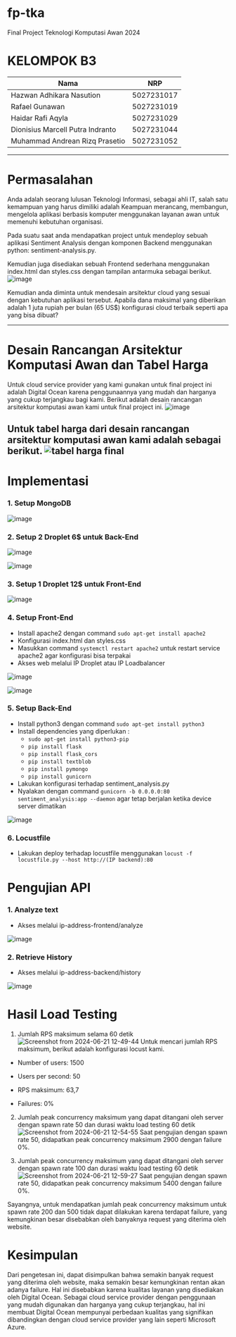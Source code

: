 # fp-tka
Final Project Teknologi Komputasi Awan 2024
# KELOMPOK B3 #
| Nama      | NRP         |
  |-----------|-------------|
  | Hazwan Adhikara Nasution | 5027231017   |
  | Rafael Gunawan | 5027231019  |  
  | Haidar Rafi Aqyla  | 5027231029  |
  | Dionisius Marcell Putra Indranto  | 5027231044  |
  | Muhammad Andrean Rizq Prasetio  | 5027231052  |

---
# Permasalahan #
Anda adalah seorang lulusan Teknologi Informasi, sebagai ahli IT, salah satu kemampuan yang harus dimiliki adalah Keampuan merancang, membangun, mengelola aplikasi berbasis komputer menggunakan layanan awan untuk memenuhi kebutuhan organisasi.

Pada suatu saat anda mendapatkan project untuk mendeploy sebuah aplikasi Sentiment Analysis dengan komponen Backend menggunakan python: sentiment-analysis.py.

Kemudian juga disediakan sebuah Frontend sederhana menggunakan index.html dan styles.css dengan tampilan antarmuka sebagai berikut.
![image](https://github.com/haidarRA/fp-tka/assets/149871906/eaad3cf1-0214-492a-b506-6882d98b5e53)

Kemudian anda diminta untuk mendesain arsitektur cloud yang sesuai dengan kebutuhan aplikasi tersebut. Apabila dana maksimal yang diberikan adalah 1 juta rupiah per bulan (65 US$) konfigurasi cloud terbaik seperti apa yang bisa dibuat?

---
# Desain Rancangan Arsitektur Komputasi Awan dan Tabel Harga #
Untuk cloud service provider yang kami gunakan untuk final project ini adalah Digital Ocean karena penggunaannya yang mudah dan harganya yang cukup terjangkau bagi kami.
Berikut adalah desain rancangan arsitektur komputasi awan kami untuk final project ini.
![image](https://github.com/haidarRA/fp-tka/assets/149871906/6519a2c2-4620-495d-b06d-dd0a926b124a)

Untuk tabel harga dari desain rancangan arsitektur komputasi awan kami adalah sebagai berikut.
![tabel harga final](https://github.com/haidarRA/fp-tka/assets/149871906/37452e73-5086-4d69-92c4-27f9bba19e6f)
---
# Implementasi
### 1. Setup MongoDB
![image](https://github.com/haidarRA/fp-tka/assets/143814923/a3227ec5-13c0-41a4-859c-bddfe06cd3ff)

### 2. Setup 2 Droplet 6$ untuk Back-End
![image](https://github.com/haidarRA/fp-tka/assets/143814923/8d28f95f-b7e8-4da7-a3be-5d1485678a41)

![image](https://github.com/haidarRA/fp-tka/assets/143814923/dab1d9c3-dabd-4dfe-9475-e5315bace3f4)

### 3. Setup 1 Droplet 12$ untuk Front-End
![image](https://github.com/haidarRA/fp-tka/assets/143814923/9a6a25ed-02b1-401d-af74-6aa2789f179a)

### 4. Setup Front-End
- Install apache2 dengan command `sudo apt-get install apache2`
- Konfigurasi index.html dan styles.css
- Masukkan command `systemctl restart apache2` untuk restart service apache2 agar konfigurasi bisa terpakai
- Akses web melalui IP Droplet atau IP Loadbalancer

![image](https://github.com/haidarRA/fp-tka/assets/143814923/3cd33dbb-4499-438b-8543-7244f6fe1f72)

![image](https://github.com/haidarRA/fp-tka/assets/143814923/dfb7ed43-7a37-48e1-b337-85e954798f67)

### 5. Setup Back-End
- Install python3 dengan command `sudo apt-get install python3`
- Install dependencies yang diperlukan :
  - `sudo apt-get install python3-pip`
  - `pip install flask`
  - `pip install flask_cors`
  - `pip install textblob`
  - `pip install pymongo`
  - `pip install gunicorn`
- Lakukan konfigurasi terhadap sentiment_analysis.py
- Nyalakan dengan command `gunicorn -b 0.0.0.0:80 sentiment_analysis:app --daemon` agar tetap berjalan ketika device server dimatikan

![image](https://github.com/haidarRA/fp-tka/assets/143814923/eea9f2bc-bfe5-4012-a5fe-ee7df87e152d)

### 6. Locustfile
- Lakukan deploy terhadap locustfile menggunakan `locust -f locustfile.py --host http://(IP backend):80`

# Pengujian API

### 1. Analyze text
- Akses melalui ip-address-frontend/analyze

![image](https://github.com/haidarRA/fp-tka/assets/143814923/711f59ab-c788-4568-9431-cd42f25b3622)

### 2. Retrieve History
- Akses melalui ip-address-backend/history

![image](https://github.com/haidarRA/fp-tka/assets/143814923/3249bb87-a5e8-44fc-9798-334e31b184f5)

# Hasil Load Testing
1. Jumlah RPS maksimum selama 60 detik
![Screenshot from 2024-06-21 12-49-44](https://github.com/haidarRA/fp-tka/assets/149871906/6a6d32ef-f72b-4260-839d-21a5aa1333be)
Untuk mencari jumlah RPS maksimum, berikut adalah konfigurasi locust kami.

* Number of users: 1500

* Users per second: 50

* RPS maksimum: 63,7

* Failures: 0%

2. Jumlah peak concurrency maksimum yang dapat ditangani oleh server dengan spawn rate 50 dan durasi waktu load testing 60 detik
![Screenshot from 2024-06-21 12-54-55](https://github.com/haidarRA/fp-tka/assets/149871906/ca3cf27b-0d98-4449-a217-15f06a247ccb)
Saat pengujian dengan spawn rate 50, didapatkan peak concurrency maksimum 2900 dengan failure 0%.

3. Jumlah peak concurrency maksimum yang dapat ditangani oleh server dengan spawn rate 100 dan durasi waktu load testing 60 detik
![Screenshot from 2024-06-21 12-59-27](https://github.com/haidarRA/fp-tka/assets/149871906/170d0710-bafb-4e19-856f-34a5299b1021)
Saat pengujian dengan spawn rate 50, didapatkan peak concurrency maksimum 5400 dengan failure 0%.

Sayangnya, untuk mendapatkan jumlah peak concurrency maksimum untuk spawn rate 200 dan 500 tidak dapat dilakukan karena terdapat failure, yang kemungkinan besar disebabkan oleh banyaknya request yang diterima oleh website.

# Kesimpulan
Dari pengetesan ini, dapat disimpulkan bahwa semakin banyak request yang diterima oleh website, maka semakin besar kemungkinan rentan akan adanya failure. Hal ini disebabkan karena kualitas layanan yang disediakan oleh Digital Ocean. Sebagai cloud service provider dengan penggunaan yang mudah digunakan dan harganya yang cukup terjangkau, hal ini membuat Digital Ocean mempunyai perbedaan kualitas yang signifikan dibandingkan dengan cloud service provider yang lain seperti Microsoft Azure.

